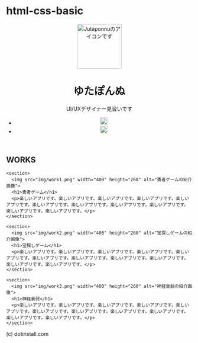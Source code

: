 # html-css-basic

<!DOCTYPE html>
<html lang="ja">
<head>
  <meta charset="utf-8">
  <title>Jutaponnuのポートフォリオサイト</title>
  <link rel="icon" href="favicon.ico">
  <meta name="description" content="Jutaponnuのポートフォリオサイトです。">
  <link rel="stylesheet" href="css/styles.css">
</head>
<body>
  <header>
    <div class="container">
      <div class="icon">
        <img src="img/taro.png" width="120" height="120" alt="Jutaponnuのアイコンです">
      </div>
      <div class="info">
        <h1>ゆたぽんぬ</h1>
        <p>UI/UXデザイナー見習いです</p>
        <ul>
          <li>
            <a href="https://dotinstall.com" target="_blank">
              <img src="img/blog.png" width="20" height="20" alt="ブログサイトへのリンク画像です">
            </a>
          </li>
          <li>
            <a href="https://dotinstall.com" target="_blank">
              <img src="img/photos.png" width="20" height="20" alt="写真サイトへのリンク画像です">
            </a>
          </li>
        </ul>
      </div>
    </div>
  </header>

  <section class="works">
    <h1>WORKS</h1>

    <section>
      <img src="img/work1.png" width="400" height="260" alt="勇者ゲームの紹介画像">
      <h1>勇者ゲーム</h1>
      <p>楽しいアプリです。楽しいアプリです。楽しいアプリです。楽しいアプリです。楽しいアプリです。楽しいアプリです。楽しいアプリです。楽しいアプリです。楽しいアプリです。楽しいアプリです。楽しいアプリです。</p>
    </section>

    <section>
      <img src="img/work2.png" width="400" height="260" alt="宝探しゲームの紹介画像">
      <h1>宝探しゲーム</h1>
      <p>楽しいアプリです。楽しいアプリです。楽しいアプリです。楽しいアプリです。楽しいアプリです。楽しいアプリです。楽しいアプリです。楽しいアプリです。楽しいアプリです。楽しいアプリです。楽しいアプリです。</p>
    </section>

    <section>
      <img src="img/work3.png" width="400" height="260" alt="神経衰弱の紹介画像">
      <h1>神経衰弱</h1>
      <p>楽しいアプリです。楽しいアプリです。楽しいアプリです。楽しいアプリです。楽しいアプリです。楽しいアプリです。楽しいアプリです。楽しいアプリです。楽しいアプリです。楽しいアプリです。楽しいアプリです。</p>
    </section>
  </section>

  <footer>
    <p>(c) dotinstall.com</p>
  </footer>
</body>
</html>
